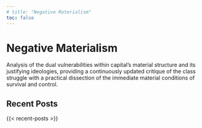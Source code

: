```yaml
---
# title: "Negative Materialism"
toc: false
---
```


# Negative Materialism

Analysis of the dual vulnerabilities within capital’s material structure and its justifying ideologies, providing a continuously updated critique of the class struggle with a practical dissection of the immediate material conditions of survival and control.

## Recent Posts

{{< recent-posts >}}
